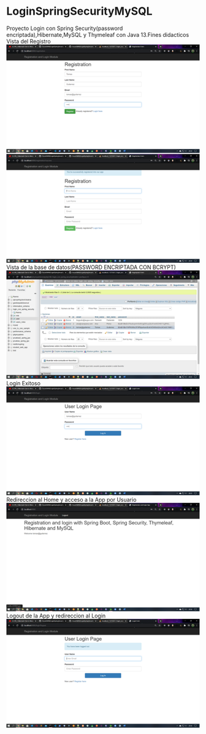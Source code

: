 # LoginSpringSecurityMySQL
Proyecto Login con Spring Security(password encriptada),Hibernate,MySQL y Thymeleaf con Java 13.Fines didacticos
Vista del Registro
![Alt text](imagenes/imagen01.png?raw=true)
![Alt text](imagenes/imagen02.png?raw=true)
Vista de la base de datos(PASSWORD ENCRIPTADA CON BCRYPT)
![Alt text](imagenes/imagen03.png?raw=true)
Login Exitoso
![Alt text](imagenes/imagen04.png?raw=true)
Redireccion al Home y acceso a la App por Usuario
![Alt text](imagenes/imagen05.png?raw=true)
Logout de la App y redireccion al Login
![Alt text](imagenes/imagen06.png?raw=true)
